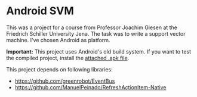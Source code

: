 Android SVM
============

This was a project for a course from Professor Joachim Giesen at the Friedrich Schiller University Jena. The task was to write a support vector machine. I've chosen Android as platform. 

**Important:** This project uses Android's old build system. If you want to test the compiled project, install the [attached .apk file](SVM.apk).

This project depends on following libraries:
- https://github.com/greenrobot/EventBus
- https://github.com/ManuelPeinado/RefreshActionItem-Native